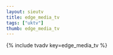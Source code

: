 ```yaml
--- 
layout: sieutv
title: edge_media_tv
tags: ["uktv"]
thumb: edge_media_tv
---
```

{% include tvadv key=edge_media_tv %}
